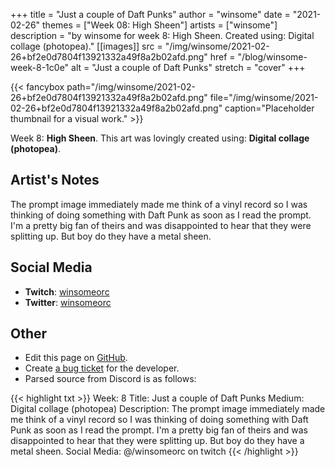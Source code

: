 +++
title =       "Just a couple of Daft Punks"
author =      "winsome"
date =        "2021-02-26"
themes =      ["Week 08: High Sheen"]
artists =     ["winsome"]
description = "by winsome for week 8: High Sheen. Created using: Digital collage (photopea)."
[[images]]
              src = "/img/winsome/2021-02-26+bf2e0d7804f13921332a49f8a2b02afd.png"
              href = "/blog/winsome-week-8-1c0e"
              alt = "Just a couple of Daft Punks"
              stretch = "cover"
+++


{{< fancybox path="/img/winsome/2021-02-26+bf2e0d7804f13921332a49f8a2b02afd.png" file="/img/winsome/2021-02-26+bf2e0d7804f13921332a49f8a2b02afd.png" caption="Placeholder thumbnail for a visual work." >}}


Week 8: **High Sheen**. This art was lovingly created using: **Digital collage (photopea)**.

## Artist's Notes

The prompt image immediately made me think of a vinyl record so I was thinking of doing something with Daft Punk as soon as I read the prompt. I'm a pretty big fan of theirs and was disappointed to hear that they were splitting up. But boy do they have a metal sheen.

## Social Media

- **Twitch**: <a href='https://twitch.tv/winsomeorc' target='_blank'>winsomeorc</a>
- **Twitter**: <a href='https://twitter.com/winsomeorc' target='_blank'>winsomeorc</a>


## Other

- Edit this page on [GitHub](https://github.com/teaminkling/web-refresh/edit/main/content/blog/winsome-week-8-1c0e.md).
- Create [a bug ticket](https://github.com/teaminkling/web-refresh/issues/new?assignees=&labels=bug&template=problem-report.md&title=) for the developer.
- Parsed source from Discord is as follows:

{{< highlight txt >}}
Week: 8
Title: Just a couple of Daft Punks
Medium: Digital collage (photopea)
Description: The prompt image immediately made me think of a vinyl record so I was thinking of doing something with Daft Punk as soon as I read the prompt. I'm a pretty big fan of theirs and was disappointed to hear that they were splitting up. But boy do they have a metal sheen.
Social Media: @/winsomeorc on twitch
{{< /highlight >}}